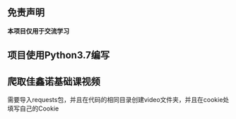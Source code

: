 ## 免责声明

**本项目仅用于交流学习**

## 项目使用Python3.7编写

## 爬取佳鑫诺基础课视频

需要导入requests包，并且在代码的相同目录创建video文件夹，并且在cookie处填写自己的Cookie